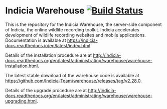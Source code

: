# Indicia Warehouse [![Build Status](https://travis-ci.org/Indicia-Team/warehouse.svg?branch=master)](https://travis-ci.org/Indicia-Team/warehouse)

This is the repository for the Indicia Warehouse, the server-side component of Indicia, the online wildlife recording
toolkit. Indicia accelerates development of wildlife recording websites and mobile applications. Documentation is
available at https://indicia-docs.readthedocs.io/en/latest/index.html.

Details of the installation procedure are at
http://indicia-docs.readthedocs.org/en/latest/administrating/warehouse/warehouse-installation.html.

The latest stable download of the warehouse code is available at https://github.com/Indicia-Team/warehouse/releases/tag/v2.28.0.

Details of the upgrade procedure are at
http://indicia-docs.readthedocs.org/en/latest/administrating/warehouse/warehouse-upgrading.html.
